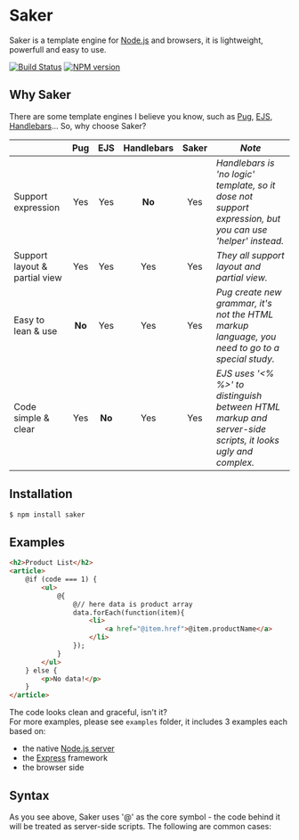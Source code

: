 # Saker
Saker is a template engine for [Node.js](https://nodejs.org) and browsers, it is lightweight, powerfull and easy to use.

[![Build Status](https://travis-ci.org/eshengsky/saker.svg?branch=master)](https://travis-ci.org/eshengsky/saker)
[![NPM version](https://img.shields.io/npm/v/saker.svg?style=flat)](https://www.npmjs.com/package/saker)

## Why Saker

There are some template engines I believe you know, such as [Pug](https://github.com/pugjs/pug), [EJS](https://github.com/tj/ejs), [Handlebars](https://github.com/wycats/handlebars.js)... So, why choose Saker?

|                              | Pug           | EJS           | Handlebars    | Saker         | *Note*                                                                                                   |
|------------------------------|:-------------:|:-------------:|:-------------:|:-------------:|--------------------------------------------------------------------------------------------------------  |
|Support expression            | Yes           | Yes           | **No**        | Yes           | *Handlebars is 'no logic' template, so it dose not support expression, but you can use 'helper' instead.*|
|Support layout & partial view | Yes           | Yes           | Yes           | Yes           | *They all support layout and partial view.*                                                              |
|Easy to lean & use            | **No**        | Yes           | Yes           | Yes           | *Pug create new grammar, it's not the HTML markup language, you need to go to a special study.*          |
|Code simple & clear           | Yes           | **No**        | Yes           | Yes           | *EJS uses '<% %>' to distinguish between HTML markup and server-side scripts, it looks ugly and complex.*|

## Installation

```bash
$ npm install saker
```

## Examples
``` html
<h2>Product List</h2>
<article>
    @if (code === 1) {
        <ul>
            @{
                @// here data is product array
                data.forEach(function(item){
                    <li>
                        <a href="@item.href">@item.productName</a>
                    </li>
                });
            }
        </ul>
    } else {
        <p>No data!</p>
    }
</article>
```
The code looks clean and graceful, isn't it?  
For more examples, please see `examples` folder, it includes 3 examples each based on: 
* the native [Node.js server](https://nodejs.org/dist/latest-v6.x/docs/api/http.html)
* the [Express](http://expressjs.com/) framework
* the browser side


## Syntax

As you see above, Saker uses '@' as the core symbol - the code behind it will be treated as server-side scripts.
The following are common cases:
